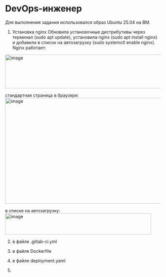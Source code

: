 # DevOps-инженер

Для выполнения задания использовался образ Ubuntu 25.04 на ВМ.

1. Установка nginx
Обновила установочные дистрибутивы через терминал (sudo apt update), установила nginx (sudo apt install nginx) и добавила в список на автозагрузку (sudo systemctl enable nginx).
Nginx работает:
<img width="863" height="109" alt="image" src="https://github.com/user-attachments/assets/4d2a6989-f5f2-4dce-9d87-deac0129b3ea" />

стандартная страница в браузере:
<img width="871" height="342" alt="image" src="https://github.com/user-attachments/assets/67124027-ca17-465c-a02f-3bc3aa8cc6de" />

в списке на автозагрузку:
<img width="472" height="69" alt="image" src="https://github.com/user-attachments/assets/c40ac5cd-7a79-43d8-9d2c-8ced43a45d2a" />

2. в файле .gitlab-ci.yml

3. в файле Dockerfile

4. в файле deployment.yaml

5. 
